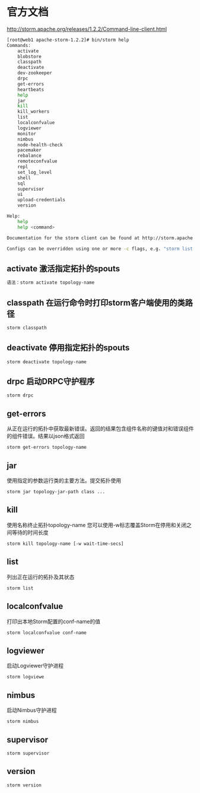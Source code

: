# 官方文档
http://storm.apache.org/releases/1.2.2/Command-line-client.html
```bash
[root@web1 apache-storm-1.2.2]# bin/storm help
Commands:
	activate
	blobstore
	classpath
	deactivate
	dev-zookeeper
	drpc
	get-errors
	heartbeats
	help
	jar
	kill
	kill_workers
	list
	localconfvalue
	logviewer
	monitor
	nimbus
	node-health-check
	pacemaker
	rebalance
	remoteconfvalue
	repl
	set_log_level
	shell
	sql
	supervisor
	ui
	upload-credentials
	version

Help: 
	help 
	help <command>

Documentation for the storm client can be found at http://storm.apache.org/documentation/Command-line-client.html

Configs can be overridden using one or more -c flags, e.g. "storm list -c nimbus.host=nimbus.mycompany.com"

```

## activate 激活指定拓扑的spouts
```bash
语法：storm activate topology-name
```
## classpath 在运行命令时打印storm客户端使用的类路径
```bash
storm classpath
```
## deactivate 停用指定拓扑的spouts
```
storm deactivate topology-name
```
## drpc 启动DRPC守护程序
```
storm drpc
```
## get-errors
从正在运行的拓扑中获取最新错误。返回的结果包含组件名称的键值对和错误组件的组件错误。结果以json格式返回
```
storm get-errors topology-name
```
## jar 
使用指定的参数运行类的主要方法。提交拓扑使用
```
storm jar topology-jar-path class ...
```
## kill 
使用名称终止拓扑topology-name 您可以使用-w标志覆盖Storm在停用和关闭之间等待的时间长度
```
storm kill topology-name [-w wait-time-secs]
```
## list 
列出正在运行的拓扑及其状态
```
storm list
```
## localconfvalue
打印出本地Storm配置的conf-name的值
```
storm localconfvalue conf-name
```
## logviewer 
启动Logviewer守护进程
```
storm logviewe
```
## nimbus 
启动Nimbus守护进程
```
storm nimbus
```
## supervisor 
```
storm supervisor
```
## version
```
storm version

```
